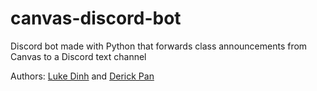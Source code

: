 # canvas-discord-bot
Discord bot made with Python that forwards class announcements from Canvas to a Discord text channel

Authors: [Luke Dinh](https://github.com/lxkedinh) and [Derick Pan](https://github.com/derick-pan)
